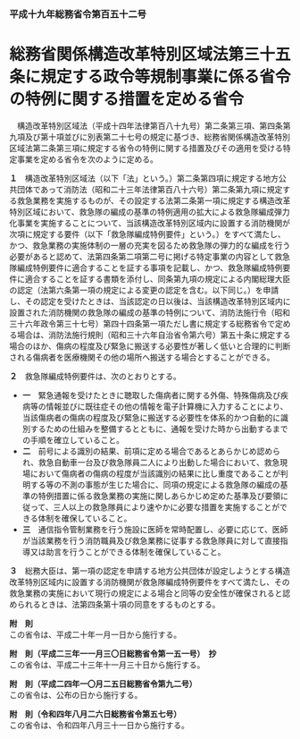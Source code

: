 ### 平成十九年総務省令第百五十二号  
# 総務省関係構造改革特別区域法第三十五条に規定する政令等規制事業に係る省令の特例に関する措置を定める省令  
　構造改革特別区域法（平成十四年法律第百八十九号）第二条第三項、第四条第九項及び第十項並びに別表第二十七号の規定に基づき、総務省関係構造改革特別区域法第二条第三項に規定する省令の特例に関する措置及びその適用を受ける特定事業を定める省令を次のように定める。  
  
**１**　構造改革特別区域法（以下「法」という。）第二条第四項に規定する地方公共団体であって消防法（昭和二十三年法律第百八十六号）第二条第九項に規定する救急業務を実施するものが、その設定する法第二条第一項に規定する構造改革特別区域において、救急隊の編成の基準の特例適用の拡大による救急隊編成弾力化事業を実施することについて、当該構造改革特別区域内に設置する消防機関が次項に規定する要件（以下「救急隊編成特例要件」という。）をすべて満たし、かつ、救急業務の実施体制の一層の充実を図るため救急隊の弾力的な編成を行う必要があると認めて、法第四条第二項第二号に掲げる特定事業の内容として救急隊編成特例要件に適合することを証する事項を記載し、かつ、救急隊編成特例要件に適合することを証する書類を添付し、同条第九項の規定による内閣総理大臣の認定（法第六条第一項の規定による変更の認定を含む。以下同じ。）を申請し、その認定を受けたときは、当該認定の日以後は、当該構造改革特別区域内に設置された消防機関の救急隊の編成の基準の特例について、消防法施行令（昭和三十六年政令第三十七号）第四十四条第一項ただし書に規定する総務省令で定める場合は、消防法施行規則（昭和三十六年自治省令第六号）第五十条に規定する場合のほか、傷病の程度及び緊急に搬送する必要性が著しく低いと合理的に判断される傷病者を医療機関その他の場所へ搬送する場合とすることができる。  
  
**２**　救急隊編成特例要件は、次のとおりとする。  
* **一**　緊急通報を受けたときに聴取した傷病者に関する外傷、特殊傷病及び疾病等の情報並びに既往症その他の情報を電子計算機に入力することにより、当該傷病者の傷病の程度及び緊急に搬送する必要性を体系的かつ自動的に識別するための仕組みを整備するとともに、通報を受けた時から出動するまでの手順を確立していること。  
* **二**　前号による識別の結果、前項に定める場合であるとあらかじめ認められ、救急自動車一台及び救急隊員二人により出動した場合において、救急現場において傷病者の傷病の程度が当該識別の結果に比し重度であることが判明する等の不測の事態が生じた場合に、同項の規定による救急隊の編成の基準の特例措置に係る救急業務の実施に関しあらかじめ定めた基準及び要領に従って、三人以上の救急隊員により速やかに必要な措置を実施することができる体制を確保していること。  
* **三**　通信指令管制業務を行う施設に医師を常時配置し、必要に応じて、医師が当該業務を行う消防職員及び救急業務に従事する救急隊員に対して直接指導又は助言を行うことができる体制を確保していること。  
  
**３**　総務大臣は、第一項の認定を申請する地方公共団体が設定しようとする構造改革特別区域内に設置する消防機関が救急隊編成特例要件をすべて満たし、その救急業務の実施において現行の規定による場合と同等の安全性が確保されると認められるときは、法第四条第十項の同意をするものとする。  
  
**附　則**  
この省令は、平成二十年一月一日から施行する。  
  
**附　則（平成二三年一一月三〇日総務省令第一五一号）　抄**  
この省令は、平成二十三年十一月三十日から施行する。  
  
**附　則（平成二四年一〇月二五日総務省令第九二号）**  
この省令は、公布の日から施行する。  
  
**附　則（令和四年八月二六日総務省令第五七号）**  
この省令は、令和四年八月三十一日から施行する。  
  
